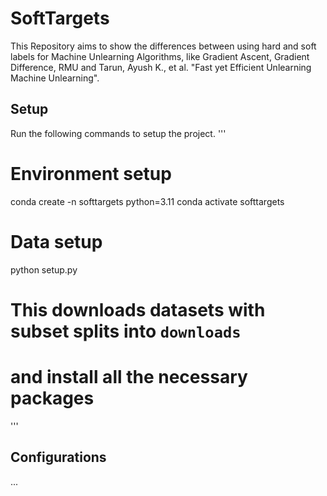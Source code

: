 # SoftTargets
This Repository aims to show the differences between using hard and soft labels for Machine Unlearning Algorithms, like Gradient Ascent, Gradient Difference, RMU and Tarun, Ayush K., et al. "Fast yet Efficient Unlearning Machine Unlearning". 

## Setup

Run the following commands to setup the project.
'''
# Environment setup
conda create -n softtargets python=3.11
conda activate softtargets

# Data setup
python setup.py
# This downloads datasets with subset splits into `downloads`
# and install all the necessary packages
'''

## Configurations
...